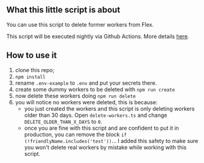 ## What this little script is about

You can use this script to delete former workers from Flex.

This script will be executed nightly via Github Actions. More details [here](https://github.com/bruno222/twilio-flex-delete-workers-after-x-days/actions/workflows/npm-run-delete.yml).

## How to use it

1. clone this repo;
2. `npm install`
3. rename `.env-example` to `.env` and put your secrets there.
4. create some dummy workers to be deleted with `npm run create`
5. now delete these workers doing `npm run delete`
6. you will notice no workers were deleted, this is because:
   - you just created the workers and this script is only deleting workers older than 30 days. Open `delete-workers.ts` and change `DELETE_OLDER_THAN_X_DAYS` to `0`.
   - once you are fine with this script and are confident to put it in production, you can remove the block `if (!friendlyName.includes('test'))`... I added this safety to make sure you won't delete real workers by mistake while working with this script.
